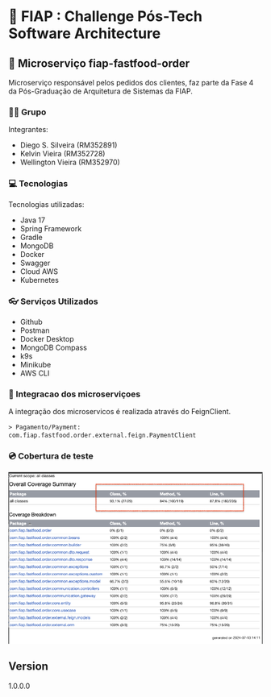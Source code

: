 
# 🚀 FIAP : Challenge Pós-Tech Software Architecture
## 🍔 Microserviço fiap-fastfood-order 

Microserviço responsável pelos pedidos dos clientes, faz parte da Fase 4 da Pós-Graduação de Arquitetura de Sistemas da FIAP.

### 👨‍🏫 Grupo

Integrantes:
- Diego S. Silveira (RM352891)
- Kelvin Vieira (RM352728)
- Wellington Vieira (RM352970)

### 💻 Tecnologias

Tecnologias utilizadas:

* Java 17
* Spring Framework
* Gradle
* MongoDB
* Docker
* Swagger
* Cloud AWS
* Kubernetes

### 👓 Serviços Utilizados

* Github
* Postman
* Docker Desktop
* MongoDB Compass
* k9s
* Minikube
* AWS CLI

### 🔌 Integracao dos microserviçoes
A integração dos microservicos é realizada através do FeignClient.

    > Pagamento/Payment: com.fiap.fastfood.order.external.feign.PaymentClient

### 💿 Cobertura de teste
![](misc/test-coverage.png)

## Version

1.0.0.0